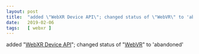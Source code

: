 ```yaml
---
layout: post
title:  "added \"WebXR Device API\"; changed status of \"WebVR\" to 'abandoned'"
date:   2019-02-06
tags:   [ webxr ]
---
```


added "[WebXR Device API](/spec/webxr)"; changed status of "[WebVR](https://w3c.github.io/webvr/)" to 'abandoned'

